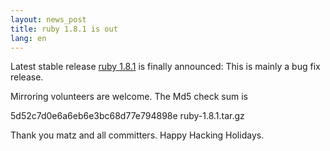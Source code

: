 ```yaml
---
layout: news_post
title: ruby 1.8.1 is out
lang: en
---
```


Latest stable release [ruby 1.8.1][1] is finally announced: This is
mainly a bug fix release.

Mirroring volunteers are welcome. The Md5 check sum is

5d52c7d0e6a6eb6e3bc68d77e794898e ruby-1.8.1.tar.gz

Thank you matz and all committers. Happy Hacking Holidays.

[1]: http://www.ruby-lang.org/cgi-bin/download-1.8.1.mrb 
